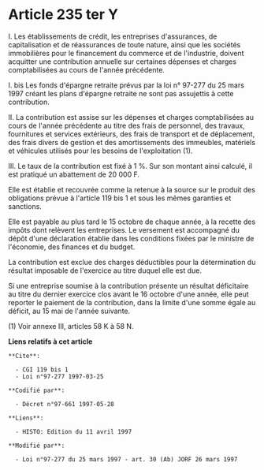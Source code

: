 # Article 235 ter Y

I. Les établissements de crédit, les entreprises d'assurances, de capitalisation et de réassurances de toute nature, ainsi
que les sociétés immobilières pour le financement du commerce et de l'industrie, doivent acquitter une contribution annuelle
sur certaines dépenses et charges comptabilisées au cours de l'année précédente.

I. bis Les fonds d'épargne retraite prévus par la loi n° 97-277 du 25 mars 1997 créant les plans d'épargne retraite ne sont
pas assujettis à cette contribution.

II. La contribution est assise sur les dépenses et charges comptabilisées au cours de l'année précédente au titre des frais
de personnel, des travaux, fournitures et services extérieurs, des frais de transport et de déplacement, des frais divers de
gestion et des amortissements des immeubles, matériels et véhicules utilisés pour les besoins de l'exploitation (1).

III. Le taux de la contribution est fixé à 1 %. Sur son montant ainsi calculé, il est pratiqué un abattement de 20 000 F. 

Elle est établie et recouvrée comme la retenue à la source sur le produit des obligations prévue à l'article 119 bis 1 et
sous les mêmes garanties et sanctions. 

Elle est payable au plus tard le 15 octobre de chaque année, à la recette des impôts dont relèvent les entreprises. Le
versement est accompagné du dépôt d'une déclaration établie dans les conditions fixées par le ministre de l'économie, des
finances et du budget. 

La contribution est exclue des charges déductibles pour la détermination du résultat imposable de l'exercice au titre duquel
elle est due. 

Si une entreprise soumise à la contribution présente un résultat déficitaire au titre du dernier exercice clos avant le 16
octobre d'une année, elle peut reporter le paiement de la contribution, dans la limite d'une somme égale au déficit, au 15
mai de l'année suivante.

(1) Voir annexe III, articles 58 K à 58 N.

**Liens relatifs à cet article**

	**Cite**:

	  - CGI 119 bis 1
	  - Loi n°97-277 1997-03-25

	**Codifié par**:

	  - Décret n°97-661 1997-05-28

	**Liens**:

	  - HISTO: Edition du 11 avril 1997

	**Modifié par**:

	  - Loi n°97-277 du 25 mars 1997 - art. 30 (Ab) JORF 26 mars 1997
